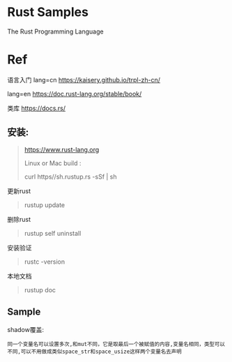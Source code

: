 # Rust Samples 
The Rust Programming Language

# Ref
语言入门
lang=cn
https://kaisery.github.io/trpl-zh-cn/

lang=en
https://doc.rust-lang.org/stable/book/

类库
https://docs.rs/
## 安装:
> https://www.rust-lang.org
> 
> Linux or Mac build :
> 
> curl https//sh.rustup.rs -sSf | sh

 更新rust
> rustup update

删除rust
> rustup self uninstall

安装验证
> rustc -version

本地文档
> rustup doc


## Sample

shadow覆盖:



    同一个变量名可以设置多次,和mut不同，它是取最后一个被赋值的内容,变量名相同，类型可以不同,可以不用做成类似space_str和space_usize这样两个变量名去声明

